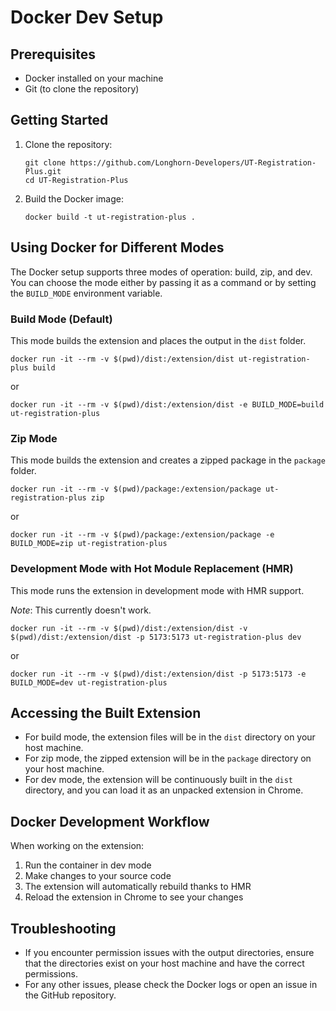 # Docker Dev Setup

## Prerequisites

-   Docker installed on your machine
-   Git (to clone the repository)

## Getting Started

1. Clone the repository:

    ```
    git clone https://github.com/Longhorn-Developers/UT-Registration-Plus.git
    cd UT-Registration-Plus
    ```

2. Build the Docker image:

    ```
    docker build -t ut-registration-plus .
    ```

## Using Docker for Different Modes

The Docker setup supports three modes of operation: build, zip, and dev. You can choose the mode either by passing it as a command or by setting the `BUILD_MODE` environment variable.

### Build Mode (Default)

This mode builds the extension and places the output in the `dist` folder.

```
docker run -it --rm -v $(pwd)/dist:/extension/dist ut-registration-plus build
```

or

```
docker run -it --rm -v $(pwd)/dist:/extension/dist -e BUILD_MODE=build ut-registration-plus
```

### Zip Mode

This mode builds the extension and creates a zipped package in the `package` folder.

```
docker run -it --rm -v $(pwd)/package:/extension/package ut-registration-plus zip
```

or

```
docker run -it --rm -v $(pwd)/package:/extension/package -e BUILD_MODE=zip ut-registration-plus
```

### Development Mode with Hot Module Replacement (HMR)

This mode runs the extension in development mode with HMR support.

_Note_: This currently doesn't work.

```
docker run -it --rm -v $(pwd)/dist:/extension/dist -v $(pwd)/dist:/extension/dist -p 5173:5173 ut-registration-plus dev
```

or

```
docker run -it --rm -v $(pwd)/dist:/extension/dist -p 5173:5173 -e BUILD_MODE=dev ut-registration-plus
```

## Accessing the Built Extension

-   For build mode, the extension files will be in the `dist` directory on your host machine.
-   For zip mode, the zipped extension will be in the `package` directory on your host machine.
-   For dev mode, the extension will be continuously built in the `dist` directory, and you can load it as an unpacked extension in Chrome.

## Docker Development Workflow

When working on the extension:

1. Run the container in dev mode
2. Make changes to your source code
3. The extension will automatically rebuild thanks to HMR
4. Reload the extension in Chrome to see your changes

## Troubleshooting

-   If you encounter permission issues with the output directories, ensure that the directories exist on your host machine and have the correct permissions.
-   For any other issues, please check the Docker logs or open an issue in the GitHub repository.
